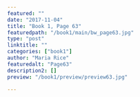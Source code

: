 ```yaml
---
featured: ""
date: "2017-11-04"
title: "Book 1, Page 63"
featuredpath: "/book1/main/bw_page63.jpg"
type: "post"
linktitle: ""
categories: ["book1"]
author: "Maria Rice"
featuredalt: "Page63"
description2: []
preview: "/book1/preview/preview63.jpg"

---
```

